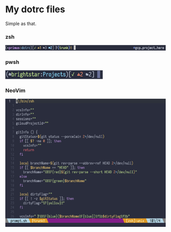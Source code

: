 # My dotrc files

Simple as that.

### zsh

![zsh prompt style](/images/zsh_prompt.png)

### pwsh

![pwsh prompt style](/images/pwsh_prompt.png)

### NeoVim

![neovim style](/images/nvim.png)
